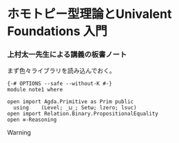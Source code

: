 # ホモトピー型理論とUnivalent Foundations 入門
### 上村太一先生による講義の板書ノート

まず色々ライブラリを読み込んでおく。
```
{-# OPTIONS --safe --without-K #-}
module note1 where

open import Agda.Primitive as Prim public
  using    (Level; _⊔_; Setω; lzero; lsuc)
open import Relation.Binary.PropositionalEquality
open ≡-Reasoning
```
> [!WARNING]
>



